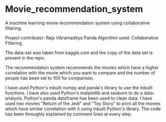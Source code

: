 # Movie_recommendation_system
A machine learning movie recommendation system using collaborative filtering. 

Project contributor: Raja Vikramaditya Panda 
Algorithm used: Collaborative Filtering 

The data-set was taken from kaggle.com and the copy of the data set is present in the repo. 

The recommendation system recommends the movies which have a higher correlation with the movie 
which you want to compare and the number of people has been set to 100 for comparison. 

I have used Python's inbuilt numpy and panda's library to use the inbuilt functions. I have also used Python's matplotlib and seaborn to do a data-analysis. Python's panda dataframe has been used to clean data. I have used two movies "Return of the Jedi" and "Toy Story" to print all the movies which have similar correlation with it using inbuilt Python's library. The code has been throughly explained by comment lines at every step. 


